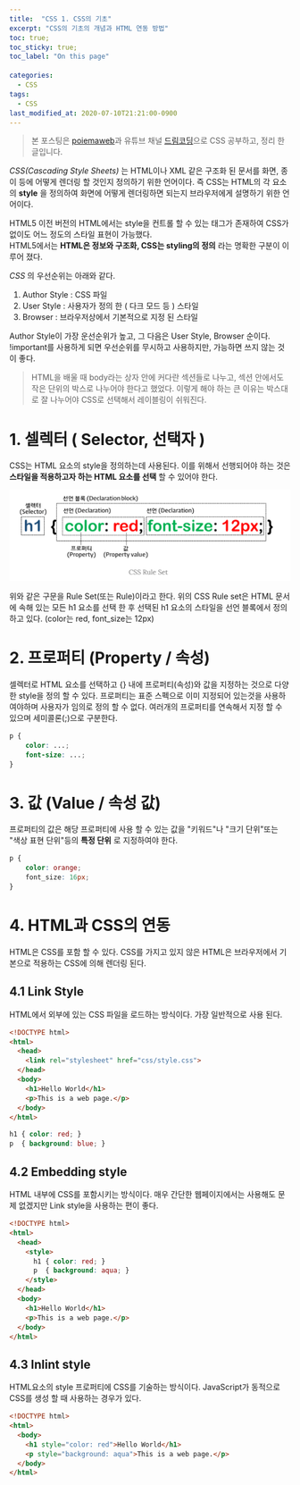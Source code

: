 ```yaml
---
title:  "CSS 1. CSS의 기초"
excerpt: "CSS의 기초의 개념과 HTML 연동 방법"
toc: true;
toc_sticky: true;
toc_label: "On this page"

categories:
  - CSS
tags:
  - CSS
last_modified_at: 2020-07-10T21:21:00-0900
---
```


> 본 포스팅은 [poiemaweb](https://poiemaweb.com/)과 유튜브 채널 [드림코딩](https://www.youtube.com/channel/UC_4u-bXaba7yrRz_6x6kb_w)으로 CSS 공부하고, 정리 한 글입니다.

_CSS(Cascading Style Sheets)_ 는 HTML이나 XML 같은 구조화 된 문서를 화면, 종이 등에 어떻게 렌더링 할 것인지 정의하기 위한 언어이다. 즉 CSS는 HTML의 각 요소의 __style__ 을 정의하여 화면에 어떻게 렌더링하면 되는지 브라우저에게 설명하기 위한 언어이다.

HTML5 이전 버전의 HTML에서는 style을 컨트롤 할 수 있는 태그가 존재하여 CSS가 없이도 어느 정도의 스타일 표현이 가능했다.  
HTML5에서는 __HTML은 정보와 구조화, CSS는 styling의 정의__ 라는 명확한 구분이 이루어 졌다.

_CSS_ 의 우선순위는 아래와 같다.
1. Author Style : CSS 파일
2. User Style : 사용자가 정의 한 ( 다크 모드 등 ) 스타일
3. Browser : 브라우저상에서 기본적으로 지정 된 스타일

Author Style이 가장 운선순위가 높고, 그 다음은 User Style, Browser 순이다.  
!important를 사용하게 되면 우선순위를 무시하고 사용하지만, 가능하면 쓰지 않는 것이 좋다.  

> HTML을 배울 때 body라는 상자 안에 커다란 섹션들로 나누고, 섹션 안에서도 작은 단위의 박스로 나누어야 한다고 했었다. 이렇게 해야 하는 큰 이유는 박스대로 잘 나누어야 CSS로 선택해서 레이블링이 쉬워진다. 

# 1. 셀렉터 ( Selector, 선택자 )
CSS는 HTML 요소의 style을 정의하는데 사용된다. 이를 위해서 선행되어야 하는 것은 __스타일을 적용하고자 하는 HTML 요소를 선택__ 할 수 있어야 한다. 

![](/assets/images/CSS_IMG_001.jpg)

위와 같은 구문을 Rule Set(또는 Rule)이라고 한다. 위의 CSS Rule set은 HTML 문서에 속해 있는 모든 h1 요소를 선택 한 후 선택된 h1 요소의 스타일을 선언 블록에서 정의하고 있다. (color는 red, font_size는 12px)

# 2. 프로퍼티 (Property / 속성)
셀렉터로 HTML 요소를 선택하고 {} 내에 프로퍼티(속성)와 값을 지정하는 것으로 다양한 style을 정의 할 수 있다. 프로퍼티는 표준 스펙으로 이미 지정되어 있는것을 사용하여야하며 사용자가 임의로 정의 할 수 없다. 여러개의 프로퍼티를 연속해서 지정 할 수 있으며 세미콜론(;)으로 구분한다.
```css
p {
    color: ...;
    font-size: ...;
}
```

# 3. 값 (Value / 속성 값)
프로퍼티의 값은 해당 프로퍼티에 사용 할 수 있는 값을 "키워드"나 "크기 단위"또는 "색상 표현 단위"등의 __특정 단위__ 로 지정하여야 한다.
```css
p {
    color: orange;
    font_size: 16px;
}
```

# 4. HTML과 CSS의 연동
HTML은 CSS를 포함 할 수 있다. CSS를 가지고 있지 않은 HTML은 브라우저에서 기본으로 적용하는 CSS에 의해 렌더링 된다. 

## 4.1 Link Style
HTML에서 외부에 있는 CSS 파일을 로드하는 방식이다. 가장 일반적으로 사용 된다.
```html
<!DOCTYPE html>
<html>
  <head>
    <link rel="stylesheet" href="css/style.css">
  </head>
  <body>
    <h1>Hello World</h1>
    <p>This is a web page.</p>
  </body>
</html>
```

```css
h1 { color: red; }
p  { background: blue; }
```

## 4.2 Embedding style
HTML 내부에 CSS를 포함시키는 방식이다. 매우 간단한 웹페이지에서는 사용해도 문제 없겠지만 Link style을 사용하는 편이 좋다.
```html
<!DOCTYPE html>
<html>
  <head>
    <style>
      h1 { color: red; }
      p  { background: aqua; }
    </style>
  </head>
  <body>
    <h1>Hello World</h1>
    <p>This is a web page.</p>
  </body>
</html>
```

## 4.3 Inlint style
HTML요소의 style 프로퍼티에 CSS를 기술하는 방식이다. JavaScript가 동적으로 CSS를 생성 할 때 사용하는 경우가 있다.
```html
<!DOCTYPE html>
<html>
  <body>
    <h1 style="color: red">Hello World</h1>
    <p style="background: aqua">This is a web page.</p>
  </body>
</html>
```